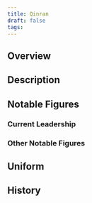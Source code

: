 ```yaml
---
title: Qinran
draft: false
tags:
---
```

## Overview

## Description

## Notable Figures

### Current Leadership

### Other Notable Figures 
## Uniform

## History

